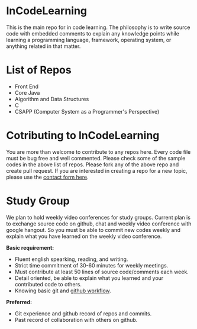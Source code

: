 # InCodeLearning

This is the main repo for in code learning. The philosophy is to write source code with embedded comments to explain any knowledge points while learning a programming language, framework, operating system, or anything related in that matter.

# List of Repos

- Front End
- Core Java
- Algorithm and Data Structures
- C
- CSAPP (Computer System as a Programmer's Perspective)

# Cotributing to InCodeLearning

You are more than welcome to contribute to any repos here. Every code file must be bug free and well commented. Please check some of the sample codes in the above list of repos. Please fork any of the above repo and create pull request. If you are interested in creating a repo for a new topic, please use the [contact form here](https://docs.google.com/forms/d/1aRvI2SLpP0_amCUc_pGSM-g2gBbuPt6XDPckP_zaugw/).

# Study Group

We plan to hold weekly video conferences for study groups. Current plan is to exchange source code on github, chat and weekly video conference with google hangout. So you must be able to commit new codes weekly and explain what you have learned on the weekly video conference.

**Basic requirement:**

- Fluent english spearking, reading, and writing.
- Strict time commitment of 30-60 minutes for weekly meetings.
- Must contribute at least 50 lines of source code/comments each week.
- Detail oriented, be able to explain what you learned and your contributed code to others.
- Knowing basic git and [github workflow](https://guides.github.com/introduction/flow/).

**Preferred:**

- Git experience and github record of repos and commits.
- Past record of collaboration with others on github.
